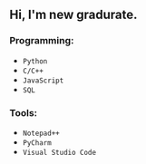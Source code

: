 ## Hi, I'm new gradurate.

### Programming:
- `Python` 
- `C/C++` 
- `JavaScript` 
- `SQL`

### Tools:
- `Notepad++`
- `PyCharm` 
- `Visual Studio Code` 
